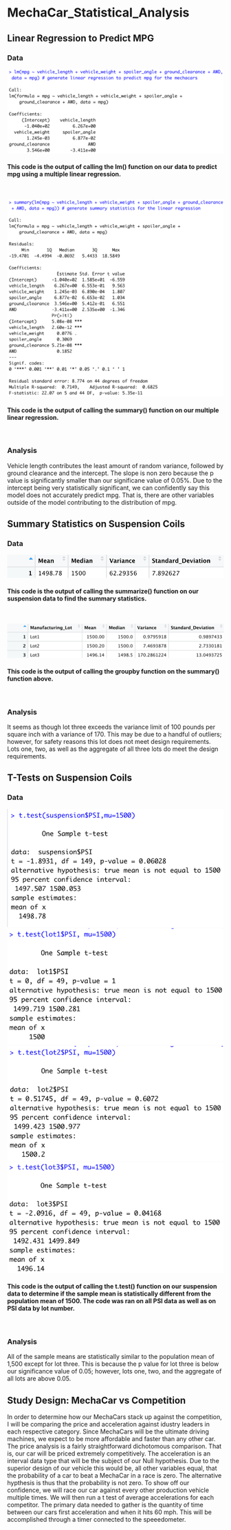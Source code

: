 # MechaCar_Statistical_Analysis

## Linear Regression to Predict MPG

### Data

![LinearRegressionFunction](https://github.com/shaneabbley/MechaCar_Statistical_Analysis/blob/main/LinearRegressionFunction.png)

#### This code is the output of calling the lm() function on our data to predict mpg using a multiple linear regression.

<br/>

![LinearRegressionStatistics](https://github.com/shaneabbley/MechaCar_Statistical_Analysis/blob/main/LinearRegressionStatistics.png)

#### This code is the output of calling the summary() function on our multiple linear regression.

<br/>

### Analysis 

Vehicle length contributes the least amount of random variance, followed by ground clearance and the intercept. The slope is non zero because the p value is significantly smaller than our significane value of 0.05%. Due to the intercept being very statistically significant, we can confidently say this model does not accurately predict mpg. That is, there are other variables outside of the model contributing to the distribution of mpg.

## Summary Statistics on Suspension Coils

### Data
![TotalSummary](https://github.com/shaneabbley/MechaCar_Statistical_Analysis/blob/main/total_summary.png)

#### This code is the output of calling the summarize() function on our suspension data to find the summary statistics.

<br/>

![LotSummary](https://github.com/shaneabbley/MechaCar_Statistical_Analysis/blob/main/lot_summary.png)

#### This code is the output of calling the groupby function on the summary() function above.

<br/>

### Analysis 
It seems as though lot three exceeds the variance limit of 100 pounds per square inch with a variance of 170. This may be due to a handful of outliers; however, for safety reasons this lot does not meet design requirements. Lots one, two, as well as the aggregate of all three lots do meet the design requirements.

## T-Tests on Suspension Coils

### Data
![Totalttest](https://github.com/shaneabbley/MechaCar_Statistical_Analysis/blob/main/Total_ttest.png)
![ttest1](https://github.com/shaneabbley/MechaCar_Statistical_Analysis/blob/main/Lot1_ttest.png)
![ttest2](https://github.com/shaneabbley/MechaCar_Statistical_Analysis/blob/main/Lot2_ttest.png)
![ttest3](https://github.com/shaneabbley/MechaCar_Statistical_Analysis/blob/main/Lot3_ttest.png)

#### This code is the output of calling the t.test() function on our suspension data to determine if the sample mean is statistically different from the population mean of 1500. The code was ran on all PSI data as well as on PSI data by lot number.

<br/>

### Analysis 
All of the sample means are statistically similar to the population mean of 1,500 except for lot three. This is because the p value for lot three is below our significance value of 0.05; however, lots one, two, and the aggregate of all lots are above 0.05.

## Study Design: MechaCar vs Competition
In order to determine how our MechaCars stack up against the competition, I will be comparing the price and acceleration against idustry leaders in each respective category. Since MechaCars will be the ultimate driving machines, we expect to be more affordable and faster than any other car. The price analysis is a fairly straightforward dichotomous comparison. That is, our car will be priced extremely competitively. The acceleration is an interval data type that will be the subject of our Null hypothesis. Due to the superior design of our vehicle this would be, all other variables equal, that the probability of a car to beat a MechaCar in a race is zero. The alternative hypthesis is thus that the probability is not zero. To show off our confidence, we will race our car against every other production vehicle multiple times. We will then run a t test of average accelerations for each competitor. The primary data needed to gather is the quantity of time between our cars first acceleration and when it hits 60 mph. This will be accomplished through a timer connected to the speeedometer.
